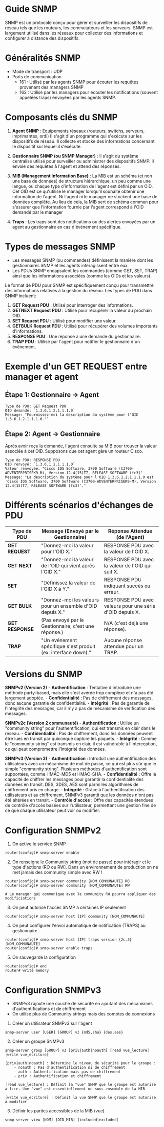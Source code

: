 # Guide SNMP

SNMP est un protocole conçu pour gérer et surveiller les dispositifs de réseau tels que les routeurs, les commutateurs et les serveurs. SNMP est largement utilisé dans les réseaux pour collecter des informations et configurer à distance des dispositifs.

# Généralités SNMP
* Mode de transport : UDP
* Ports de communication 
	* 161 : Utilisé par les agents SNMP pour écouter les requêtes provenant des managers SNMP
	* 162 : Utilisé par les managers pour écouter les notifications (souvent appelées traps) envoyées par les agents SNMP.

# Composants clés du SNMP

1. **Agent SNMP** : Equipements réseaux (routeurs, switchs, serveurs, imprimantes, ordi) Il s'agit d'un programme qui s'exécute sur les dispositifs de réseau. Il collecte et stocke des informations concernant le dispositif sur lequel il s'exécute.
    
2. **Gestionnaire SNMP (ou SNMP Manager)** : Il s'agit du système centralisé utilisé pour surveiller ou administrer des dispositifs SNMP. Il envoie des requêtes à l'agent et attend des réponses.
    
3. **MIB (Management Information Base)** : La MIB est un schéma (et non une base de données) de structure hiérarchique, un peu comme une langue, où chaque type d'information de l'agent est défini par un OID. Cet OID est ce qu'utilise le manager lorsqu'il souhaite obtenir une information de l'agent. Ni l'agent ni le manager ne stockent une base de données complète. Au lieu de cela, la MIB sert de schéma commun pour s'assurer que l'information fournie par l'agent correspond à l'OID demandé par le manager
    
4. **Traps** : Les traps sont des notifications ou des alertes envoyées par un agent au gestionnaire en cas d'événement spécifique.
    
# Types de messages SNMP
* Les messages SNMP (ou commandes) définissent la manière dont les gestionnaires SNMP et les agents interagissent entre eux
* Les PDUs SNMP encapsulent les commandes (comme GET, SET, TRAP) ainsi que les informations associées (comme les OIDs et les valeurs). 

Le format de PDU pour SNMP est spécifiquement conçu pour transmettre des informations relatives à la gestion du réseau. Les types de PDU dans SNMP incluent:

1. **GET Request PDU** : Utilisé pour interroger des informations.
2. **GETNEXT Request PDU** : Utilisé pour récupérer la valeur du prochain OID.
3. **SET Request PDU** : Utilisé pour modifier une valeur.
4. **GETBULK Request PDU** : Utilisé pour récupérer des volumes importants d'informations.
5. **RESPONSE PDU** : Une réponse à une demande du gestionnaire.
6. **TRAP PDU** : Utilisé par l'agent pour notifier le gestionnaire d'un événement.

# Exemple d'un GET REQUEST entre manager et agent 

## **Étape 1: Gestionnaire → Agent**
```
Type de PDU: GET Request PDU  
OID demandé: `1.3.6.1.2.1.1.1.0`  
Message: "Fournissez-moi la description du système pour l'OID 1.3.6.1.2.1.1.1.0."`
```
## **Étape 2: Agent → Gestionnaire**
Après avoir reçu la demande, l'agent consulte sa MIB pour trouver la valeur associée à cet OID. Supposons que cet agent gère un routeur Cisco.

```
Type de PDU: RESPONSE PDU  
OID renvoyé: `1.3.6.1.2.1.1.1.0`  
Valeur renvoyée: "Cisco IOS Software, 3700 Software (C3700-ADVENTERPRISEK9-M), Version 12.4(15)T7, RELEASE SOFTWARE (fc3)"  
Message: "La description du système pour l'OID 1.3.6.1.2.1.1.1.0 est 'Cisco IOS Software, 3700 Software (C3700-ADVENTERPRISEK9-M), Version 12.4(15)T7, RELEASE SOFTWARE (fc3)'."
````
# Différents scénarios d'échanges de PDU

| Type de PDU    | Message (Envoyé par le Gestionnaire)                      | Réponse Attendue (de l'Agent)                           |
|----------------|------------------------------------------------------------|---------------------------------------------------------|
| **GET REQUEST**| "Donnez-moi la valeur pour l'OID X."                       | RESPONSE PDU avec la valeur de l'OID X.                 |
| **GET NEXT**   | "Donnez-moi la valeur de l'OID qui vient après l'OID X."   | RESPONSE PDU avec la valeur de l'OID qui suit X.        |
| **SET**        | "Définissez la valeur de l'OID X à Y."                     | RESPONSE PDU indiquant succès ou erreur.                |
| **GET BULK**   | "Donnez-moi les valeurs pour un ensemble d'OID depuis X."  | RESPONSE PDU avec valeurs pour une série d'OID depuis X.|
| **GET RESPONSE**| (Pas envoyé par le Gestionnaire, c'est une réponse.)     | N/A (c'est déjà une réponse).                           |
| **TRAP**       | "Un événement spécifique s'est produit (ex: interface down)." | Aucune réponse attendue pour un TRAP.                   |

# Versions du SNMP

**SNMPv2 (Version 2)**
	- **Authentification** : Tentative d'introduire une méthode party-based, mais elle s'est avérée trop complexe et n'a pas été largement adoptée.
	- **Confidentialité** : Pas de chiffrement des messages, donc aucune garantie de confidentialité.
	- **Intégrité** : Pas de garantie de l'intégrité des messages, car il n'y a pas de mécanisme de vérification des messages.

**SNMPv2c (Version 2 communauté)**
	- **Authentification** : Utilise un "community string" pour l'authentification, qui est transmis en clair dans le réseau.
	- **Confidentialité** : Pas de chiffrement, donc les données peuvent être lues en transit par quiconque capture les paquets.
	- **Intégrité** : Comme le "community string" est transmis en clair, il est vulnérable à l'interception, ce qui peut compromettre l'intégrité des données.

**SNMPv3 (Version 3)**
	- **Authentification** : Introduit une authentification des utilisateurs avec un mécanisme de mot de passe, ce qui est plus sûr que le simple "community string". Plusieurs méthodes d'authentification sont supportées, comme HMAC-MD5 et HMAC-SHA.
	- **Confidentialité** : Offre la capacité de chiffrer les messages pour garantir la confidentialité des données en transit. DES, 3DES, AES sont parmi les algorithmes de chiffrement pris en charge.
	- **Intégrité** : Grâce à l'authentification des utilisateurs et au chiffrement, SNMPv3 garantit que les données n'ont pas été altérées en transit.
	- **Contrôle d'accès** : Offre des capacités étendues de contrôle d'accès basées sur l'utilisateur, permettant une gestion fine de ce que chaque utilisateur peut voir ou modifier.

# Configuration SNMPv2
1. On active le service SNMP
```
router(config)# snmp-server enable
```
2. On renseigne le Community string (mot de passe) pour intéragir et le type d'actions (RO ou RW). Dans un environnement de production on ne met jamais des community simple avec RW ! 
```
router(config)# snmp-server community [NOM_COMMUNAUTE] RO
router(config)# snmp-server community [NOM_COMMUNAUTE] RW

# Le manager qui communique avec le community RW pourra appliquer des modificiations
```
3. On peut autorisé l'accès SNMP à certaines IP seulement
```
router(config)# snmp-server host [IP] community [NOM_COMMUNAUTE]
```
4. On peut configurer l'envoi automatique de notification (TRAPS) au gestionnaire 
```
router(config)# snmp-server host [IP] traps version {2c,3} [NOM_COMMUNAUTE]
router(config)# snmp-server enable traps
```
5. On sauvegarde la configuration
```
router(config)# end
router# write memory
```

# Configuration SNMPv3 
* SNMPv3 rajoute une couche de sécurité en ajoutant des mécanismes d'authentifications et de chiffrement
* On utilise plus de Community strings mais des comptes de connexions
1. Créer un utilisateur SNMPv3 sur l'agent
```
snmp-server user [USER] [GROUP] v3 {md5,sha} {des,aes}
```
2. Créer un groupe SNMPv3
```
snmp-server group [GROUP] v3 [priv|auth|noauth] [read vue_lecture] [write vue_ecriture]

[priv|auth|noauth] : Détermine le niveau de sécurité pour le groupe :
	- noauth : Pas d'authentification ni de chiffrement
	- auth : Authentification mais pas de chiffrement
	- priv : Authentification et chiffrement

[read vue_lecture] : Définit la "vue" SNMP que le groupe est autorisé à lire. Une "vue" est essentiellement un sous-ensemble de la MIB
    
[write vue_ecriture] : Définit la vue SNMP que le groupe est autorisé à modifier
```
3. Définir les parties accessibles de la MIB (vue)
```
snmp-server view [NOM] [OID_MIB] [included|excluded]
```
